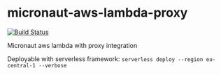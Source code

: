 # micronaut-aws-lambda-proxy

[![Build Status](https://semaphoreci.com/api/v1/codependent/micronaut-aws-lambda-proxy/branches/master/badge.svg)](https://semaphoreci.com/codependent/micronaut-aws-lambda-proxy)

Micronaut aws lambda with proxy integration

Deployable with serverless framework: `serverless deploy --region eu-central-1 --verbose`
